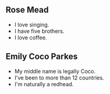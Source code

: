 ## Rose Mead

- I love singing.
- I have five brothers.
- I love coffee.

## Emily Coco Parkes

- My middle name is legally Coco.
- I've been to more than 12 countries.
- I'm naturally a redhead.
